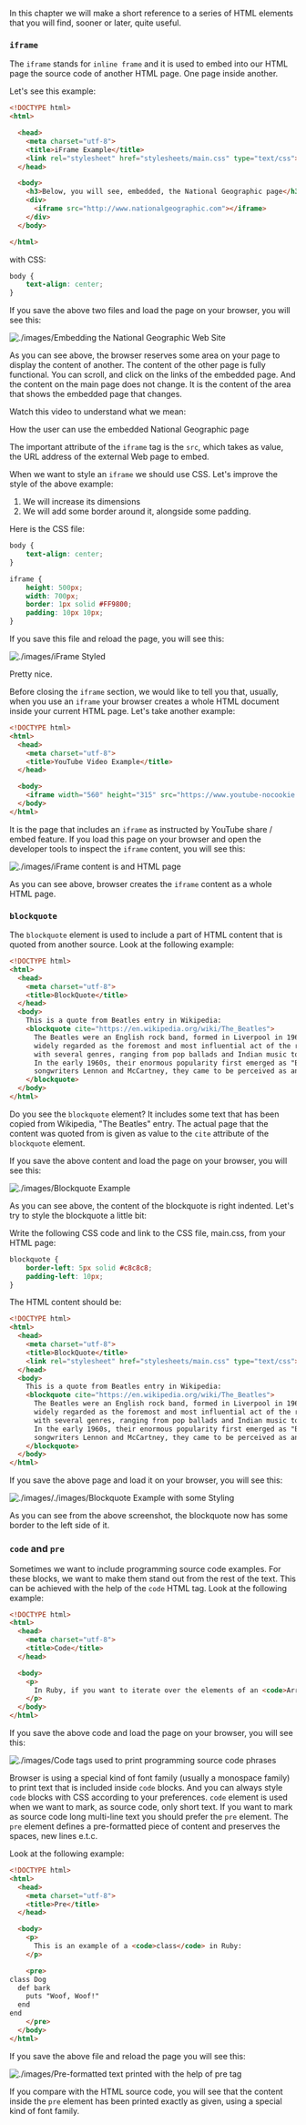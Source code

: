 In this chapter we will make a short reference to a series of HTML elements that you will find, sooner or later, quite useful.

### `iframe`

The `iframe` stands for `inline frame` and it is used to embed into our HTML page the source code of another HTML page. One page inside another.

Let's see this example:

``` html
<!DOCTYPE html>
<html>

  <head>
    <meta charset="utf-8">
    <title>iFrame Example</title>
    <link rel="stylesheet" href="stylesheets/main.css" type="text/css">
  </head>

  <body>
    <h3>Below, you will see, embedded, the National Geographic page</h3>
    <div>
      <iframe src="http://www.nationalgeographic.com"></iframe>
    </div>
  </body>

</html>
```
with CSS:

``` css
body {
    text-align: center;
}
```

If you save the above two files and load the page on your browser, you will see this:

![./images/Embedding the National Geographic Web Site](./images/national-geographic-page-embedded.jpg)

As you can see above, the browser reserves some area on your page to display the content of another. The content of the other page is fully functional. You can scroll,
and click on the links of the embedded page. And the content on the main page does not change. It is the content of the area that shows the embedded page that changes.

Watch this video to understand what we mean:

<div id="media-title-video-national-geographic-embedded.mp4-How the user can use the embedded National Geographic page">How the user can use the embedded National Geographic page</div>
<a href="https://player.vimeo.com/video/194164603"></a>
           
The important attribute of the `iframe` tag is the `src`, which takes as value, the URL address of the external Web page to embed.

When we want to style an `iframe` we should use CSS. Let's improve the style of the above example:

1. We will increase its dimensions
2. We will add some border around it, alongside some padding.

Here is the CSS file:

``` css
body {
    text-align: center;
}

iframe {
    height: 500px;
    width: 700px;
    border: 1px solid #FF9800;
    padding: 10px 10px;
}
```
If you save this file and reload the page, you will see this:

![./images/iFrame Styled](./images/national-geographic-in-iframe-with-style.jpg)

Pretty nice.

Before closing the `iframe` section, we would like to tell you that, usually, when you use an `iframe` your browser creates a whole HTML document inside your current HTML page.
Let's take another example:


``` html
<!DOCTYPE html>
<html>
  <head>
    <meta charset="utf-8">
    <title>YouTube Video Example</title>
  </head>

  <body>
    <iframe width="560" height="315" src="https://www.youtube-nocookie.com/embed/Xmap94TcDNs?rel=0" frameborder="0" allowfullscreen></iframe>
  </body>
</html>
```

It is the page that includes an `iframe` as instructed by YouTube share / embed feature. If you load this page on your browser and open the developer tools to inspect
the `iframe` content, you will see this:

![./images/iFrame content is and HTML page](./images/iframe-developer-tools-inspection.jpg)

As you can see above, browser creates the `iframe` content as a whole HTML page.

### `blockquote`

The `blockquote` element is used to include a part of HTML content that is quoted from another source. Look at the following example:

``` html
<!DOCTYPE html>
<html>
  <head>
    <meta charset="utf-8">
    <title>BlockQuote</title>
  </head>
  <body>
    This is a quote from Beatles entry in Wikipedia:
    <blockquote cite="https://en.wikipedia.org/wiki/The_Beatles">
      The Beatles were an English rock band, formed in Liverpool in 1960. With members John Lennon, Paul McCartney, George Harrison and Ringo Starr, they became
      widely regarded as the foremost and most influential act of the rock era.[1] Rooted in skiffle, beat, and 1950s rock and roll, the Beatles later experimented
      with several genres, ranging from pop ballads and Indian music to psychedelia and hard rock, often incorporating classical elements in innovative ways.
      In the early 1960s, their enormous popularity first emerged as "Beatlemania", but as the group's music grew in sophistication, led by primary
      songwriters Lennon and McCartney, they came to be perceived as an embodiment of the ideals shared by the counterculture of the 1960s.
    </blockquote>
  </body>
</html>
```

Do you see the `blockquote` element? It includes some text that has been copied from Wikipedia, "The Beatles" entry. The actual page that the content was
quoted from is given as value to the `cite` attribute of the `blockquote` element.

If you save the above content and load the page on your browser, you will see this:

![./images/Blockquote Example](./images/blockquote-example.jpg)

As you can see above, the content of the blockquote is right indented. Let's try to style the blockquote a little bit:

Write the following CSS code and link to the CSS file, main.css, from your HTML page:

``` css
blockquote {
    border-left: 5px solid #c8c8c8;
    padding-left: 10px;
}
```

The HTML content should be:

``` html
<!DOCTYPE html>
<html>
  <head>
    <meta charset="utf-8">
    <title>BlockQuote</title>
    <link rel="stylesheet" href="stylesheets/main.css" type="text/css">
  </head>
  <body>
    This is a quote from Beatles entry in Wikipedia:
    <blockquote cite="https://en.wikipedia.org/wiki/The_Beatles">
      The Beatles were an English rock band, formed in Liverpool in 1960. With members John Lennon, Paul McCartney, George Harrison and Ringo Starr, they became
      widely regarded as the foremost and most influential act of the rock era.[1] Rooted in skiffle, beat, and 1950s rock and roll, the Beatles later experimented
      with several genres, ranging from pop ballads and Indian music to psychedelia and hard rock, often incorporating classical elements in innovative ways.
      In the early 1960s, their enormous popularity first emerged as "Beatlemania", but as the group's music grew in sophistication, led by primary
      songwriters Lennon and McCartney, they came to be perceived as an embodiment of the ideals shared by the counterculture of the 1960s.
    </blockquote>
  </body>
</html>
```

If you save the above page and load it on your browser, you will see this:

![./images/./images/Blockquote Example with some Styling](./images/blockquote-example-with-styling.jpg)

As you can see from the above screenshot, the blockquote now has some border to the left side of it.

### `code` and `pre`

Sometimes we want to include programming source code examples. For these blocks, we want to make them stand out from the rest of the text.
This can be achieved with the help of the `code` HTML tag. Look at the following example:

``` html
<!DOCTYPE html>
<html>
  <head>
    <meta charset="utf-8">
    <title>Code</title>
  </head>

  <body>
    <p>
      In Ruby, if you want to iterate over the elements of an <code>Array</code>, you can use the method <code>#each</code>.
    </p>
  </body>
</html>
```

If you save the above code and load the page on your browser, you will see this:

![./images/Code tags used to print programming source code phrases](./images/code-tag.jpg)

Browser is using a special kind of font family (usually a monospace family) to print text that is included inside `code` blocks. And you can always style `code` blocks with CSS
according to your preferences. `code` element is used when we want to mark, as source code, only short text. If you want to mark as source code long multi-line text you should
prefer the `pre` element. The `pre` element defines a pre-formatted piece of content and preserves the spaces, new lines e.t.c.

Look at the following example:

``` html
<!DOCTYPE html>
<html>
  <head>
    <meta charset="utf-8">
    <title>Pre</title>
  </head>

  <body>
    <p>
      This is an example of a <code>class</code> in Ruby:
    </p>

    <pre>
class Dog
  def bark
    puts "Woof, Woof!"
  end
end
    </pre>
  </body>
</html>
```

If you save the above file and reload the page you will see this:

![./images/Pre-formatted text printed with the help of pre tag](./images/pre-formatted-text-printed-with-pre-tag.jpg)

If you compare with the HTML source code, you will see that the content inside the `pre` element has been printed exactly as given, using a special
kind of font family.

